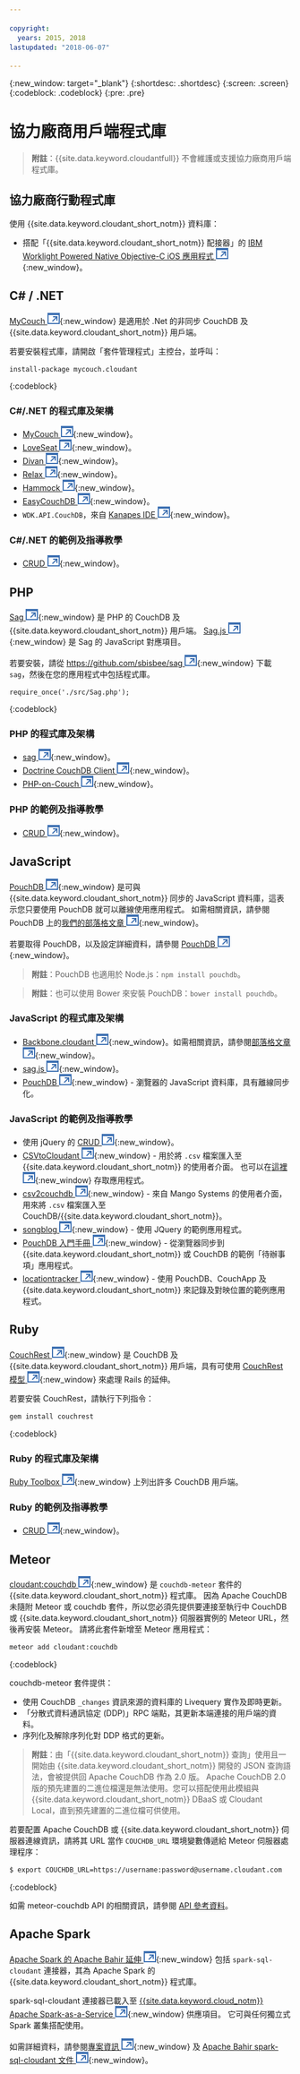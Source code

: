```yaml
---

copyright:
  years: 2015, 2018
lastupdated: "2018-06-07"

---
```


{:new_window: target="_blank"}
{:shortdesc: .shortdesc}
{:screen: .screen}
{:codeblock: .codeblock}
{:pre: .pre}

# 協力廠商用戶端程式庫

>   **附註**：{{site.data.keyword.cloudantfull}} 不會維護或支援協力廠商用戶端程式庫。

## 協力廠商行動程式庫

使用 {{site.data.keyword.cloudant_short_notm}} 資料庫：

-   搭配「{{site.data.keyword.cloudant_short_notm}} 配接器」的 [IBM Worklight Powered Native Objective-C iOS 應用程式 ![外部鏈結圖示](../images/launch-glyph.svg "外部鏈結圖示")](http://www.tricedesigns.com/2014/11/17/ibm-worklight-powered-native-objective-c-ios-apps/){:new_window}。

## C# / .NET

[MyCouch ![外部鏈結圖示](../images/launch-glyph.svg "外部鏈結圖示")](https://github.com/danielwertheim/mycouch){:new_window} 是適用於 .Net 的非同步 CouchDB 及 {{site.data.keyword.cloudant_short_notm}} 用戶端。

若要安裝程式庫，請開啟「套件管理程式」主控台，並呼叫：

```
install-package mycouch.cloudant
```
{:codeblock}

### C#/.NET 的程式庫及架構

-   [MyCouch ![外部鏈結圖示](../images/launch-glyph.svg "外部鏈結圖示")](https://github.com/danielwertheim/mycouch){:new_window}。
-   [LoveSeat ![外部鏈結圖示](../images/launch-glyph.svg "外部鏈結圖示")](https://github.com/soitgoes/LoveSeat){:new_window}。
-   [Divan ![外部鏈結圖示](../images/launch-glyph.svg "外部鏈結圖示")](https://github.com/foretagsplatsen/Divan){:new_window}。
-   [Relax ![外部鏈結圖示](../images/launch-glyph.svg "外部鏈結圖示")](https://github.com/arobson/Relax){:new_window}。
-   [Hammock ![外部鏈結圖示](../images/launch-glyph.svg "外部鏈結圖示")](http://code.google.com/p/relax-net/){:new_window}。
-   [EasyCouchDB ![外部鏈結圖示](../images/launch-glyph.svg "外部鏈結圖示")](https://github.com/hhariri/EasyCouchDB){:new_window}。
-   `WDK.API.CouchDB`，來自 [Kanapes IDE ![外部鏈結圖示](../images/launch-glyph.svg "外部鏈結圖示")](http://kanapeside.com/){:new_window}。

### C#/.NET 的範例及指導教學

-   [CRUD ![外部鏈結圖示](../images/launch-glyph.svg "外部鏈結圖示")](https://github.com/cloudant/haengematte/tree/master/c%23){:new_window}。

## PHP

[Sag ![外部鏈結圖示](../images/launch-glyph.svg "外部鏈結圖示")](https://github.com/sbisbee/sag){:new_window} 是 PHP 的 CouchDB 及 {{site.data.keyword.cloudant_short_notm}} 用戶端。
[Sag.js ![外部鏈結圖示](../images/launch-glyph.svg "外部鏈結圖示")](https://github.com/sbisbee/sag-js){:new_window} 是 Sag 的 JavaScript 對應項目。

若要安裝，請從 [https://github.com/sbisbee/sag ![外部鏈結圖示](../images/launch-glyph.svg "外部鏈結圖示")](https://github.com/sbisbee/sag){:new_window} 下載 `sag`，然後在您的應用程式中包括程式庫。

```
require_once('./src/Sag.php');
```
{:codeblock}

### PHP 的程式庫及架構

-   [sag ![外部鏈結圖示](../images/launch-glyph.svg "外部鏈結圖示")](https://github.com/sbisbee/sag){:new_window}。
-   [Doctrine CouchDB Client ![外部鏈結圖示](../images/launch-glyph.svg "外部鏈結圖示")](https://github.com/doctrine/couchdb-client){:new_window}。
-   [PHP-on-Couch ![外部鏈結圖示](../images/launch-glyph.svg "外部鏈結圖示")](https://github.com/dready92/PHP-on-Couch){:new_window}。

### PHP 的範例及指導教學

-   [CRUD ![外部鏈結圖示](../images/launch-glyph.svg "外部鏈結圖示")](https://github.com/cloudant/haengematte/tree/master/php){:new_window}。

## JavaScript

[PouchDB ![外部鏈結圖示](../images/launch-glyph.svg "外部鏈結圖示")](http://pouchdb.com/){:new_window} 是可與 {{site.data.keyword.cloudant_short_notm}} 同步的 JavaScript 資料庫，這表示您只要使用 PouchDB 就可以離線使用應用程式。
如需相關資訊，請參閱 PouchDB 上的[我們的部落格文章 ![外部鏈結圖示](../images/launch-glyph.svg "外部鏈結圖示")](https://cloudant.com/blog/pouchdb){:new_window}。

若要取得 PouchDB，以及設定詳細資料，請參閱 [PouchDB ![外部鏈結圖示](../images/launch-glyph.svg "外部鏈結圖示")](http://pouchdb.com/){:new_window}。

>   **附註**：PouchDB 也適用於 Node.js：`npm install pouchdb`。

>   **附註**：也可以使用 Bower 來安裝 PouchDB：`bower install pouchdb`。

### JavaScript 的程式庫及架構

-   [Backbone.cloudant ![外部鏈結圖示](../images/launch-glyph.svg "外部鏈結圖示")](https://github.com/cloudant-labs/backbone.cloudant){:new_window}。如需相關資訊，請參閱[部落格文章 ![外部鏈結圖示](../images/launch-glyph.svg "外部鏈結圖示")](https://cloudant.com/blog/backbone-and-cloudant/){:new_window}。
-   [sag.js ![外部鏈結圖示](../images/launch-glyph.svg "外部鏈結圖示")](https://github.com/sbisbee/sag-js){:new_window}。
-   [PouchDB ![外部鏈結圖示](../images/launch-glyph.svg "外部鏈結圖示")](http://pouchdb.com/){:new_window} - 瀏覽器的 JavaScript 資料庫，具有離線同步化。

### JavaScript 的範例及指導教學

-   使用 jQuery 的 [CRUD ![外部鏈結圖示](../images/launch-glyph.svg "外部鏈結圖示")](https://github.com/cloudant/haengematte/tree/master/javascript-jquery){:new_window}。
-   [CSVtoCloudant ![外部鏈結圖示](../images/launch-glyph.svg "外部鏈結圖示")](https://github.com/michellephung/CSVtoCloudant){:new_window} - 用於將 `.csv` 檔案匯入至 {{site.data.keyword.cloudant_short_notm}} 的使用者介面。
    也可以在[這裡 ![外部鏈結圖示](../images/launch-glyph.svg "外部鏈結圖示")](https://michellephung.github.io/CSVtoCloudant/){:new_window} 存取應用程式。
-   [csv2couchdb ![外部鏈結圖示](../images/launch-glyph.svg "外部鏈結圖示")](https://github.com/Mango-information-systems/csv2couchdb){:new_window} - 來自 Mango Systems 的使用者介面，用來將 `.csv` 檔案匯入至 CouchDB/{{site.data.keyword.cloudant_short_notm}}。
-   [songblog ![外部鏈結圖示](../images/launch-glyph.svg "外部鏈結圖示")](https://github.com/millayr/songblog){:new_window} - 使用 JQuery 的範例應用程式。
-   [PouchDB 入門手冊 ![外部鏈結圖示](../images/launch-glyph.svg "外部鏈結圖示")](http://pouchdb.com/getting-started.html){:new_window} - 從瀏覽器同步到 {{site.data.keyword.cloudant_short_notm}} 或 CouchDB 的範例「待辦事項」應用程式。
-   [locationtracker ![外部鏈結圖示](../images/launch-glyph.svg "外部鏈結圖示")](https://github.com/rajrsingh/locationtracker){:new_window} - 使用 PouchDB、CouchApp 及 {{site.data.keyword.cloudant_short_notm}} 來記錄及對映位置的範例應用程式。

## Ruby

[CouchRest ![外部鏈結圖示](../images/launch-glyph.svg "外部鏈結圖示")](https://github.com/couchrest/couchrest){:new_window} 是 CouchDB 及 {{site.data.keyword.cloudant_short_notm}} 用戶端，具有可使用 [CouchRest 模型 ![外部鏈結圖示](../images/launch-glyph.svg "外部鏈結圖示")](https://github.com/couchrest/couchrest_model){:new_window} 來處理 Rails 的延伸。

若要安裝 CouchRest，請執行下列指令：

```sh
gem install couchrest
```
{:codeblock}

### Ruby 的程式庫及架構

[Ruby Toolbox ![外部鏈結圖示](../images/launch-glyph.svg "外部鏈結圖示")](https://www.ruby-toolbox.com/categories/couchdb_clients){:new_window} 上列出許多 CouchDB 用戶端。

### Ruby 的範例及指導教學

-   [CRUD ![外部鏈結圖示](../images/launch-glyph.svg "外部鏈結圖示")](https://github.com/cloudant/haengematte/tree/master/ruby){:new_window}。

<div id="couchdb"></div>

## Meteor

[cloudant:couchdb ![外部鏈結圖示](../images/launch-glyph.svg "外部鏈結圖示")](https://atmospherejs.com/cloudant/couchdb){:new_window} 是 `couchdb-meteor` 套件的 {{site.data.keyword.cloudant_short_notm}} 程式庫。
因為 Apache CouchDB 未隨附 Meteor 或 couchdb 套件，所以您必須先提供要連接至執行中 CouchDB 或 {{site.data.keyword.cloudant_short_notm}} 伺服器實例的 Meteor URL，然後再安裝 Meteor。
請將此套件新增至 Meteor 應用程式：

```sh
meteor add cloudant:couchdb
```
{:codeblock}

couchdb-meteor 套件提供：

-   使用 CouchDB `_changes` 資訊來源的資料庫的 Livequery 實作及即時更新。
-   「分散式資料通訊協定 (DDP)」RPC 端點，其更新本端連接的用戶端的資料。
-   序列化及解除序列化對 DDP 格式的更新。

>   **附註**：由「{{site.data.keyword.cloudant_short_notm}} 查詢」使用且一開始由 {{site.data.keyword.cloudant_short_notm}} 開發的 JSON 查詢語法，會被提供回 Apache CouchDB 作為 2.0 版。
    Apache CouchDB 2.0 版的預先建置的二進位檔還是無法使用。您可以搭配使用此模組與 {{site.data.keyword.cloudant_short_notm}} DBaaS 或 Cloudant Local，直到預先建置的二進位檔可供使用。

若要配置 Apache CouchDB 或 {{site.data.keyword.cloudant_short_notm}} 伺服器連線資訊，請將其 URL 當作 `COUCHDB_URL` 環境變數傳遞給 Meteor 伺服器處理程序：

```sh
$ export COUCHDB_URL=https://username:password@username.cloudant.com
```
{:codeblock}

如需 meteor-couchdb API 的相關資訊，請參閱 [API 參考資料](../api/index.html)。 

## Apache Spark

[Apache Spark 的 Apache Bahir 延伸 ![外部鏈結圖示](../images/launch-glyph.svg "外部鏈結圖示")](http://bahir.apache.org/#home){:new_window} 包括 `spark-sql-cloudant` 連接器，其為 Apache Spark 的 {{site.data.keyword.cloudant_short_notm}} 程式庫。

spark-sql-cloudant 連接器已載入至 [{{site.data.keyword.cloud_notm}} Apache Spark-as-a-Service ![外部鏈結圖示](../images/launch-glyph.svg "外部鏈結圖示")](https://console.ng.bluemix.net/catalog/services/apache-spark/){:new_window} 供應項目。
它可與任何獨立式 Spark 叢集搭配使用。

如需詳細資料，請參閱[專案資訊 ![外部鏈結圖示](../images/launch-glyph.svg "外部鏈結圖示")](https://github.com/apache/bahir/tree/master/sql-cloudant){:new_window} 及 [Apache Bahir spark-sql-cloudant 文件 ![外部鏈結圖示](../images/launch-glyph.svg "外部鏈結圖示")](http://bahir.apache.org/docs/spark/current/spark-sql-cloudant/){:new_window}。
